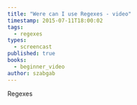 ```yaml
---
title: "Were can I use Regexes - video"
timestamp: 2015-07-11T18:00:02
tags:
  - regexes
types:
  - screencast
published: true
books:
  - beginner_video
author: szabgab
---
```



Regexes


<slidecast file="beginner-perl/where-can-i-use-regexes" youtube="xHOMqOI5KE8" />

